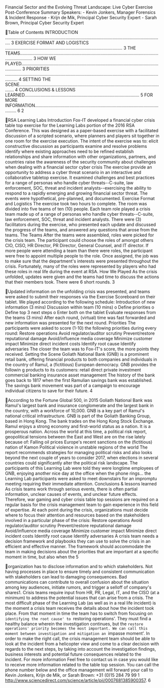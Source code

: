 Financial Sector and the Evolving Threat Landscape: Live Cyber Exercise
Post-Conference Summary
Speakers: - Kevin Jonkers, Manager Forensics & Incident Response - Krijn de Mik, Principal Cyber Security Expert - Sarah Brown, Principal Cyber Security Expert

Table of Contents
INTRODUCTION ................................................................................................................................ 3 EXERCISE FORMAT AND LOGISTICS ............................................................................................... 3 THE TEAMS...................................................................................................................................... 3 HOW WE PLAYED............................................................................................................................ 3 PRIORITIES ...................................................................................................................................... 4 SETTING THE SCENE........................................................................................................................ 4 CONCLUSIONS & LESSONS LEARNED............................................................................................. 5 FOR MORE INFORMATION............................................................................................................. 6
2

RSA Learning Labs
Introduction
Fox-IT developed a financial cyber crisis table top exercise for the Learning Labs portion of the 2016 RSA Conference. This was designed as a paper-based exercise with a facilitated discussion of a scripted scenario, where planners and players sit together in one room for the exercise execution. The intent of the exercise was to:
 elicit constructive discussion as participants examine and resolve problems  identify where existing approaches need to be refined  establish relationships and share information with other organizations, partners, and countries  raise the awareness of the security community about challenges when dealing with a financial
sector cyber crisis The exercise provide an opportunity to address a cyber threat scenario in an interactive and collaborative tabletop exercise. It examined challenges and best practices for a range of personas who handle cyber threats--C-suite, law enforcement, SOC, threat and incident analysts--exercising the ability to respond to a rapidly emerging and growing financial sector threat. The events were hypothetical, pre-planned, and documented.
Exercise Format and Logistics
The exercise took two hours to complete. The room was divided into five teams of ten (10) people. Each team role played a crisis team made up of a range of personas who handle cyber threats--C-suite, law enforcement, SOC, threat and incident analysts. There were (3) facilitators during the exercise, who presented each update and discussed the progress of the teams, and answered any questions that arose from the teams.
The Teams
After the teams were assembled, roles were picked for the crisis team. The participant could choose the roles of amongst others CIO, CISO, HR Director, PR Director, General Counsel, and IT director. If more people were attending a team than there were roles, the participant were free to appoint multiple people to the role. Once assigned, the job was to make sure that the department's interests were presented throughout the crisis. Fortunately, many of the roles were represented by players who had these roles in real life during the event at RSA.
How We Played
As the crisis unfolded, updates were given and the teams had time to discuss the actions that their members took. There were 6 short rounds.
3

Updated information on the unfolding crisis was presented, and teams were asked to submit their responses via the Exercise Scoreboard on their tablet. We played according to the following schedule:
 Introduction of new information (3 mins)  Discussion within team (10 mins)
o Define priorities o Define top 3 next steps o Enter both on the tablet  Evaluate responses from the teams (3 mins) After each round, (virtual) time was fast forwarded and new information was presented for the next round.
Priorities
The participants were asked to score (1-10) the following priorities during every round:
 Restore operations  Avoid regulator/auditor scrutiny  Prevent/restore reputational damage  Avoid/influence media coverage  Minimize customer impact  Minimize direct incident costs  Identify root cause  Identify adversaries The closer the team was to Fox-IT's score, the more points they received.
Setting the Scene
Goliath National Bank (GNB) is a prominent retail bank, offering financial products to both companies and individuals in the country of Ramul, a (fictitious) European democracy. GNB provides the followin g products to its customers:
 retail  direct  private  investment  commercial banking  insurance  asset management The history of the bank goes back to 1817 when the first Ramulian savings bank was established. The savings bank movement was part of a campaign to encourage individual citizens to save for their future.
4

According to the Fortune Global 500, in 2015 Goliath National Bank was Ramul's largest bank and insurance conglomerate and the largest bank in the country, with a workforce of 10,000. GNB is a key part of Ramul's national critical infrastructure. GNB is part of the Goliath Banking Group, based in Hong Kong. The bank trades on the Hong Kong Stock Exchange. Ramul enjoys a strong economy and first-world status as a nation. It is a prosperous nation. Across the world at this time, a political risk report, geopolitical tensions between the East and West are on the rise lately because of:
 Falling oil prices  Europe's recent sanctions on the (fictitious) nation of Kamon  Political violence in unstable regions of the world The report recommends strategies for managing political risks and also looks beyond the next couple of years to consider 2017, when elections in several countries could significantly alter the political risk landscape. The participants of this Learning Lab were told they were longtime employees of GNB, enjoying another nice day at the office when the phone rings... the Learning Lab participants were asked to meet downstairs for an impromptu meeting requiring their immediate attention.
Conclusions & lessons learned
As crisis teams work through serious events, there is often partial information, unclear causes of events, and unclear future effects. Therefore, war gaming and cyber crisis table top sessions are required on a regular basis for the crisis management team to gain experience in this field of expertise. At each point during the crisis, organizations must decide where to focus their attention and resources based on the stakeholders involved in a particular phase of the crisis:
Restore operations Avoid regulator/auditor scrutiny Prevent/restore reputational damage Avoid/influence media coverage Minimize customer impact Minimize direct incident costs Identify root cause Identify adversaries A crisis team needs a decision framework and playbooks they can use to solve the crisis in an efficient and effective manner. The framework should accommodate the team in making decisions about the priorities that are important at a specific moment in time, but also when the
5

organization has to disclose information and to which stakeholders. Not having processes in place to ensure timely and consistent communication with stakeholders can lead to damaging consequences. Bad communications can contribute to overall confusion about the situation among key audiences, initiate rumors, and trigger a selloff of company's shares1. Crisis teams require input from HR, PR, Legal, IT, and the CISO (at a minimum) to address the potential issues that can arise from a crisis. The most difficult phase of the Learning Lab (as well as in a real life incident) is the moment a crisis team receives the details about how the incident took place. From that moment in time the team has to switch from focusing on `identifying the root cause' to `restoring operations'. They must find a healthy balance wherein the investigation continues, but the `restore operations' priority becomes the most important. We can call this moment between investigation and mitigation an `impasse moment'. In order to make the right call, the crisis management team should be able to look at the incident from a helicopter view and come to a clear decision with regards to the next steps, by taking into account the investigation findings, business interests and potential future consequences related to the incident.
For more information
Feel free to contact us in case you would like to receive more information related to the table top session. You can call the phone number below and the office management will forward your call to Kevin Jonkers, Krijn de Mik, or Sarah Brown:
 +31 (0)15 284 79 99
1 http://www.sciencedirect.com/science/article/pii/0007681385900357.
6

